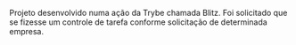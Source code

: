 Projeto desenvolvido numa ação da Trybe chamada Blitz.
Foi solicitado que se fizesse um controle de tarefa conforme solicitação de determinada empresa. 